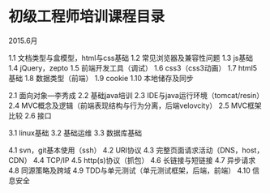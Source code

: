 # 初级工程师培训课程目录 

2015.6月

1.1     文档类型与盒模型，html与css基础
1.2     常见浏览器及兼容性问题
1.3     js基础
1.4     jQuery，zepto
1.5     前端开发工具（调试）
1.6     css3（css3动画）
1.7     html5基础
1.8     数据类型（前端）
1.9     cookie
1.10     本地储存及同步

2.1     面向对象—李秀成
2.2     基础java培训 
2.3     IDE与java运行环境（tomcat/resin）
2.4     MVC概念及逻辑（前端表现结构与行为分离，后端velovcity）
2.5     MVC框架比较
2.6     接口

3.1     linux基础
3.2     基础运维
3.3     数据库基础

4.1     svn，git基本使用（ssh）
4.2     URI协议
4.3     完整页面请求活动（DNS，host，CDN）
4.4     TCP/IP
4.5     http(s)协议（抓包）
4.6     长链接与短链接
4.7     异步请求
4.8     同源策略及跨域
4.9     TDD与单元测试（单元测试框架，后端，前端）
4.10    信息安全


